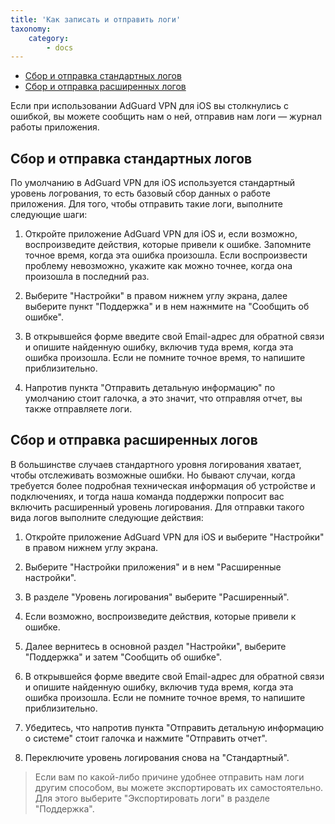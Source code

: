 ```yaml
---
title: 'Как записать и отправить логи'
taxonomy:
    category:
        - docs
---
```


* [Сбор и отправка стандартных логов](#default)
* [Сбор и отправка расширенных логов](#extended)

Если при использовании AdGuard VPN для iOS вы столкнулись с ошибкой, вы можете сообщить нам о ней, отправив нам логи — журнал работы приложения.

<a name="default"></a>

## Сбор и отправка стандартных логов

По умолчанию в AdGuard VPN для iOS используется стандартный уровень логрования, то есть базовый сбор данных о работе приложения. Для того, чтобы отправить такие логи, выполните следующие шаги:

1. Откройте приложение AdGuard VPN для iOS и, если возможно, воспроизведите действия, которые привели к ошибке. Запомните точное время, когда эта ошибка произошла. Если воспроизвести проблему невозможно, укажите как можно точнее, когда она произошла в последний раз.

2. Выберите "Настройки" в правом нижнем углу экрана, далее выберите пункт "Поддержка" и в нем нажнмите на "Сообщить об ошибке".

3. В открывшейся форме введите свой Email-адрес для обратной связи и опишите найденную ошибку, включив туда время, когда эта ошибка произошла. Если не помните точное время, то напишите приблизительно.

4. Напротив пункта "Отправить детальную информацию" по умолчанию стоит галочка, а это значит, что отправляя отчет, вы также отправляете логи.

<a name="extended"></a>

## Сбор и отправка расширенных логов

В большинстве случаев стандартного уровня логирования хватает, чтобы отслеживать возможные ошибки. Но бывают случаи, когда требуется более подробная техническая информация об устройстве и подключениях, и тогда наша команда поддержки попросит вас включить расширенный уровень логирования. Для отправки такого вида логов выполните следующие действия:

1. Откройте приложение AdGuard VPN для iOS и выберите "Настройки" в правом нижнем углу экрана.

2. Выберите "Настройки приложения" и в нем "Расширенные настройки".

3. В разделе "Уровень логирования" выберите "Расширенный".

4. Если возможно, воспроизведите действия, которые привели к ошибке.

2. Далее вернитесь в основной раздел "Настройки", выберите "Поддержка" и затем "Сообщить об ошибке".

3. В открывшейся форме введите свой Email-адрес для обратной связи и опишите найденную ошибку, включив туда время, когда эта ошибка произошла. Если не помните точное время, то напишите приблизительно.

4. Убедитесь, что напротив пункта "Отправить детальную информацию о системе" стоит галочка и нажмите "Отправить отчет".

5. Переключите уровень логирования снова на "Стандартный".

>Если вам по какой-либо причине удобнее отправить нам логи другим способом, вы можете экспортировать их самостоятельно. Для этого выберите "Экспортировать логи" в разделе "Поддержка".